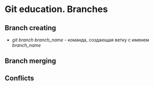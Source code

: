 # Git education. Branches 

## Branch creating

 * *git branch branch_name* - команда, создающая ветку с именем *branch_name*

## Branch merging

## Conflicts